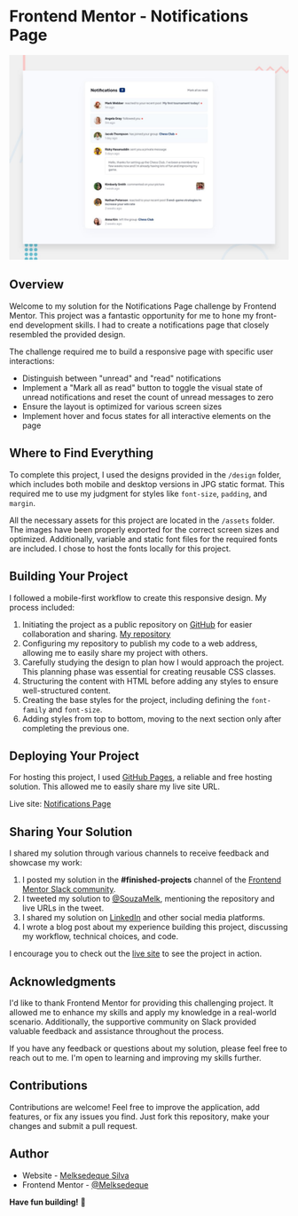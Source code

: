 # Frontend Mentor - Notifications Page

![Design preview for the Notifications page coding challenge](./design/desktop-preview.jpg)

## Overview

Welcome to my solution for the Notifications Page challenge by Frontend Mentor. This project was a fantastic opportunity for me to hone my front-end development skills. I had to create a notifications page that closely resembled the provided design.

The challenge required me to build a responsive page with specific user interactions:

- Distinguish between "unread" and "read" notifications
- Implement a "Mark all as read" button to toggle the visual state of unread notifications and reset the count of unread messages to zero
- Ensure the layout is optimized for various screen sizes
- Implement hover and focus states for all interactive elements on the page

## Where to Find Everything

To complete this project, I used the designs provided in the `/design` folder, which includes both mobile and desktop versions in JPG static format. This required me to use my judgment for styles like `font-size`, `padding`, and `margin`.

All the necessary assets for this project are located in the `/assets` folder. The images have been properly exported for the correct screen sizes and optimized. Additionally, variable and static font files for the required fonts are included. I chose to host the fonts locally for this project.

## Building Your Project

I followed a mobile-first workflow to create this responsive design. My process included:

1. Initiating the project as a public repository on [GitHub](https://github.com/) for easier collaboration and sharing. [My repository](https://github.com/Melksedeque/notifications-page)
2. Configuring my repository to publish my code to a web address, allowing me to easily share my project with others.
3. Carefully studying the design to plan how I would approach the project. This planning phase was essential for creating reusable CSS classes.
4. Structuring the content with HTML before adding any styles to ensure well-structured content.
5. Creating the base styles for the project, including defining the `font-family` and `font-size`.
6. Adding styles from top to bottom, moving to the next section only after completing the previous one.

## Deploying Your Project

For hosting this project, I used [GitHub Pages](https://pages.github.com/), a reliable and free hosting solution. This allowed me to easily share my live site URL.

Live site: [Notifications Page](https://melksedeque.github.io/notifications-page/)

## Sharing Your Solution

I shared my solution through various channels to receive feedback and showcase my work:

1. I posted my solution in the **#finished-projects** channel of the [Frontend Mentor Slack community](https://www.frontendmentor.io/slack).
2. I tweeted my solution to [@SouzaMelk](https://twitter.com/SouzaMelk), mentioning the repository and live URLs in the tweet.
3. I shared my solution on [LinkedIn](https://www.linkedin.com/feed/update/urn:li:activity:7114955571769843712/) and other social media platforms.
4. I wrote a blog post about my experience building this project, discussing my workflow, technical choices, and code.

I encourage you to check out the [live site](https://melksedeque.github.io/notifications-page/) to see the project in action.

## Acknowledgments

I'd like to thank Frontend Mentor for providing this challenging project. It allowed me to enhance my skills and apply my knowledge in a real-world scenario. Additionally, the supportive community on Slack provided valuable feedback and assistance throughout the process.

If you have any feedback or questions about my solution, please feel free to reach out to me. I'm open to learning and improving my skills further.

## Contributions

Contributions are welcome! Feel free to improve the application, add features, or fix any issues you find. Just fork this repository, make your changes and submit a pull request.
## Author

- Website - [Melksedeque Silva](https://github.com/Melksedeque/)
- Frontend Mentor - [@Melksedeque](https://www.frontendmentor.io/profile/Melksedeque)

**Have fun building!** 🚀
